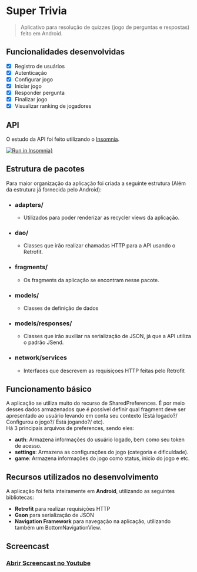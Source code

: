 # Super Trivia
> Aplicativo para resolução de quizzes (jogo de perguntas e respostas) feito em Android.

## Funcionalidades desenvolvidas
- [X] Registro de usuários
- [X] Autenticação
- [X] Configurar jogo
- [X] Iniciar jogo
- [X] Responder pergunta
- [X] Finalizar jogo
- [X] Visualizar ranking de jogadores

## API
O estudo da API foi feito utilizando o [Insomnia](https://insomnia.rest/download/).

[![Run in Insomnia}](https://insomnia.rest/images/run.svg)](https://insomnia.rest/run/?label=Super%20Trivia%20API&uri=https%3A%2F%2Fraw.githubusercontent.com%2Fjuuhgouvea%2Fsuper-trivia%2Fmaster%2F.github%2Ftrivia_api.json)

## Estrutura de pacotes
Para maior organização da aplicação foi criada a seguinte estrutura (Além da estrutura já fornecida pelo Android):
- ### **adapters/**
  - Utilizados para poder renderizar as recycler views da aplicação.
- ### **dao/**
  - Classes que irão realizar chamadas HTTP para a API usando o Retrofit.
- ### **fragments/**
  - Os fragments da aplicação se encontram nesse pacote.
- ### **models/**
  - Classes de definição de dados
- ### **models/responses/**
  - Classes que irão auxiliar na serialização de JSON, já que a API utiliza o padrão JSend.
- ### **network/services**
  - Interfaces que descrevem as requisiçoes HTTP feitas pelo Retrofit

## Funcionamento básico
A aplicação se utiliza muito do recurso de SharedPreferences. É por meio desses dados armazenados que é possível definir qual fragment deve ser apresentado ao usuário levando em conta seu contexto (Está logado?/ Configurou o jogo?/ Está jogando?/ etc). \
Há 3 principais arquivos de preferences, sendo eles:
- **auth**: Armazena informações do usuário logado, bem como seu token de acesso.
- **settings**: Armazena as configurações do jogo (categoria e dificuldade).
- **game**: Armazena informações do jogo como status, inicio do jogo e etc.

## Recursos utilizados no desenvolvimento
A aplicação foi feita inteiramente em **Android**, utilizando as seguintes bibliotecas:
- **Retrofit** para realizar requisições HTTP
- **Gson** para serialização de JSON
- **Navigation Framework** para navegação na aplicação, utilizando também um BottomNavigationView.
## Screencast

### [Abrir Screencast no Youtube](https://youtu.be/gWP0hBYVy8g)